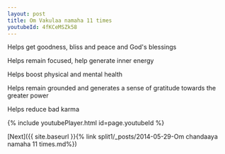```yaml
---
layout: post
title: Om Vakulaa namaha 11 times
youtubeId: 4fKCeMSZk58
---
```

 
 
Helps get goodness, bliss and peace and God's blessings
 
Helps remain focused, help generate inner energy 
 
Helps boost physical and mental health 
 
Helps remain grounded and generates a sense of gratitude towards the greater power 
 
Helps reduce bad karma
 
 
 
 


{% include youtubePlayer.html id=page.youtubeId %}
 
[Next]({{ site.baseurl }}{% link  split1/_posts/2014-05-29-Om chandaaya namaha 11 times.md%})
 
